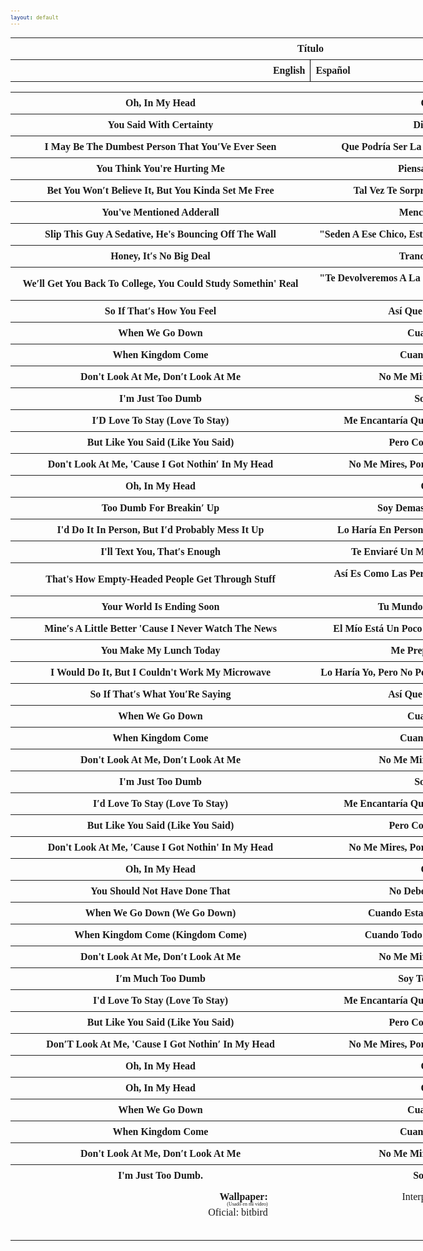 ```yaml
---
layout: default
---
```

<html>
   <!-- VARIABLES -->
   <script>
      //
      //CANCION
      var cancion = "AJR - The Dumb Song";
      //
      //WALLPAPER
      var titulo = "Artstation";
      var texto = "Yun Yin";
      var wfuente = "";
      //
      //PISTAS
      var vocals = "";
      var instrumental = "";
      //
      //ARTISTA 1
      var artist = "AJR";
      var tidal = "a";
      var spotify = "";
      var instagram = "";
      var twitter = "";
      var soundcloud = "";
      var website = "";
      var facebook = "";
      var youtube = "";
      var discord = "";
      //
      //ARTISTA 2
      var artist2 = "";
      var tidal2 = "";
      var spotify2 = "";
      var instagram2 = "";
      var twitter2 = "";
      var soundcloud2 = "";
      var website2 = "";
      var facebook2 = "";
      var youtube2 = "";
      var discord2 = "";
      //
      //ARTISTA 3
      var artist3 = "";
      var tidal3 = "";
      var spotify3 = "";
      var instagram3 = "";
      var twitter3 = "";
      var soundcloud3 = "";
      var website3 = "";
      var facebook3 = "";
      var youtube3 = "";
      var discord3 = "";
      //
   </script>
   <!-- ESTILOS -->
   <head>
      <style>
         body {
            font-family: "Times New Roman", Times, serif;
            font-size: 62.5%;
            width: 100%;
        }
        table {
            border-collapse: collapse;
            font-size: 1rem;
            width: 120ch;
        }
        th,td {
            padding: 8px;
        }
        tr td:first-child {
        text-align: right;
        }
        tr td:nth-child(2) {
        text-align: left;
        }
        .titulo {
            text-align: center;
        }
        .ingles {
            text-align: right;
            width: 50%;
        }
         .espanol {
         text-align: left;
         width: 50%;
         }
         .borde-derecho {
         border-right: 1px solid black;
         }
         .mitad-tamano {
         font-size: 50%;
         display: block;
         margin-top: -2px;
         margin-bottom: 0px;
         }
         .top-align {
         vertical-align: top;
         }
         .align-left{
            text-align: left;
         }
         .mid-align {
         vertical-align: middle;
         }
         .tab { 
            display:inline-block; 
            margin-left: 1.5rem; 
        }
      </style>
   </head>
   <!-- CUERPO CON LA TABLA -->
   <body>
      <table>
         <tr>
            <th colspan="4" class="titulo">Título</th>
         </tr>
         <tr>
            <th colspan="2" class="ingles borde-derecho">English</th>
            <th colspan="2" class="espanol">Español</th>
         </tr>
         <tr><th colspan="2"></td><th colspan="2"></td></tr><tr><th colspan="2">Oh, In My Head</td><th colspan="2">Oh, En Mi Cabeza</td></tr><tr><th colspan="2">You Said With Certainty</td><th colspan="2">Dijiste Con Seguridad</td></tr><tr><th colspan="2">I May Be The Dumbest Person That You′Ve Ever Seen</td><th colspan="2">Que Podría Ser La Persona Más Tonta Que Hayas Visto</td></tr><tr><th colspan="2">You Think You're Hurting Me</td><th colspan="2">Piensas Que Me Haces Sufrir</td></tr><tr><th colspan="2">Bet You Won′t Believe It, But You Kinda Set Me Free</td><th colspan="2">Tal Vez Te Sorprenda, Pero Me Liberaste Un Poco</td></tr><tr><th colspan="2">You've Mentioned Adderall</td><th colspan="2">Mencionaste Unos Fármacos</td></tr><tr><th colspan="2">Slip This Guy A Sedative, He's Bouncing Off The Wall</td><th colspan="2">"Seden A Ese Chico, Está A Punto De Explotar De Tanta Energía"</td></tr><tr><th colspan="2">Honey, It′s No Big Deal</td><th colspan="2">Tranquila, No Es Para Tanto</td></tr><tr><th colspan="2">We′ll Get You Back To College, You Could Study Somethin' Real</td><th colspan="2">"Te Devolveremos A La Universidad, Así Podrás Estudiar Algo De Verdad"</td></tr><tr><th colspan="2">So If That′s How You Feel</td><th colspan="2">Así Que Si Eso Es Lo Que Piensas</td></tr><tr><th colspan="2">When We Go Down</td><th colspan="2">Cuando Estamos Débiles</td></tr><tr><th colspan="2">When Kingdom Come</td><th colspan="2">Cuando Todo Se Desmorona</td></tr><tr><th colspan="2">Don't Look At Me, Don′t Look At Me</td><th colspan="2">No Me Mires A Mi, No Me Mires A Mi</td></tr><tr><th colspan="2">I'm Just Too Dumb</td><th colspan="2">Soy Demasiado Tonto</td></tr><tr><th colspan="2">I′D Love To Stay (Love To Stay)</td><th colspan="2">Me Encantaría Quedarme (Me Encantaría Quedarme)</td></tr><tr><th colspan="2">But Like You Said (Like You Said)</td><th colspan="2">Pero Como Dijiste (Como Dijiste)</td></tr><tr><th colspan="2">Don't Look At Me, 'Cause I Got Nothin′ In My Head</td><th colspan="2">No Me Mires, Porque No Tengo Nada En Mi Cabeza</td></tr><tr><th colspan="2">Oh, In My Head</td><th colspan="2">Oh, En Mi Cabeza</td></tr><tr><th colspan="2">Too Dumb For Breakin′ Up</td><th colspan="2">Soy Demasiado Tonto Para Terminarte</td></tr><tr><th colspan="2">I'd Do It In Person, But I′d Probably Mess It Up</td><th colspan="2">Lo Haría En Persona, Pero Probablemente Lo Arruinaría</td></tr><tr><th colspan="2">I'll Text You, That′s Enough</td><th colspan="2">Te Enviaré Un Mensaje De Texto, Eso Es Suficiente</td></tr><tr><th colspan="2">That's How Empty-Headed People Get Through Stuff</td><th colspan="2">Así Es Como Las Personas Con Nada En La Cabeza Se Las Arreglan</td></tr><tr><th colspan="2">Your World Is Ending Soon</td><th colspan="2">Tu Mundo Se Está Terminando Pronto</td></tr><tr><th colspan="2">Mine′s A Little Better 'Cause I Never Watch The News</td><th colspan="2">El Mío Está Un Poco Mejor Porque Nunca Veo Las Noticias</td></tr><tr><th colspan="2">You Make My Lunch Today</td><th colspan="2">Me Preparaste El Almuerzo Hoy</td></tr><tr><th colspan="2">I Would Do It, But I Couldn't Work My Microwave</td><th colspan="2">Lo Haría Yo, Pero No Podría Hacer Funcionar Mi Microondas :D</td></tr><tr><th colspan="2">So If That′s What You′Re Saying</td><th colspan="2">Así Que Si Eso Es Lo Que Piensas</td></tr><tr><th colspan="2">When We Go Down</td><th colspan="2">Cuando Estamos Débiles</td></tr><tr><th colspan="2">When Kingdom Come</td><th colspan="2">Cuando Todo Se Desmorona</td></tr><tr><th colspan="2">Don't Look At Me, Don′t Look At Me</td><th colspan="2">No Me Mires A Mi, No Me Mires A Mi</td></tr><tr><th colspan="2">I'm Just Too Dumb</td><th colspan="2">Soy Demasiado Tonto</td></tr><tr><th colspan="2">I′d Love To Stay (Love To Stay)</td><th colspan="2">Me Encantaría Quedarme (Me Encantaría Quedarme)</td></tr><tr><th colspan="2">But Like You Said (Like You Said)</td><th colspan="2">Pero Como Dijiste (Como Dijiste)</td></tr><tr><th colspan="2">Don't Look At Me, ′Cause I Got Nothin' In My Head</td><th colspan="2">No Me Mires, Porque No Tengo Nada En Mi Cabeza</td></tr><tr><th colspan="2">Oh, In My Head</td><th colspan="2">Oh, En Mi Cabeza</td></tr><tr><th colspan="2">You Should Not Have Done That</td><th colspan="2">No Deberías Haber Hecho Eso :D</td></tr><tr><th colspan="2">When We Go Down (We Go Down)</td><th colspan="2">Cuando Estamos Débiles (Estamos Débiles)</td></tr><tr><th colspan="2">When Kingdom Come (Kingdom Come)</td><th colspan="2">Cuando Todo Se Desmorona (Se Desmorona)</td></tr><tr><th colspan="2">Don't Look At Me, Don′t Look At Me</td><th colspan="2">No Me Mires A Mi, No Me Mires A Mi</td></tr><tr><th colspan="2">I′m Much Too Dumb</td><th colspan="2">Soy Tonto Mucho Demasiado</td></tr><tr><th colspan="2">I'd Love To Stay (Love To Stay)</td><th colspan="2">Me Encantaría Quedarme (Me Encantaría Quedarme)</td></tr><tr><th colspan="2">But Like You Said (Like You Said)</td><th colspan="2">Pero Como Dijiste (Como Dijiste)</td></tr><tr><th colspan="2">Don′T Look At Me, 'Cause I Got Nothin′ In My Head</td><th colspan="2">No Me Mires, Porque No Tengo Nada En Mi Cabeza</td></tr><tr><th colspan="2">Oh, In My Head</td><th colspan="2">Oh, En Mi Cabeza</td></tr><tr><th colspan="2">Oh, In My Head</td><th colspan="2">Oh, En Mi Cabeza</td></tr><tr><th colspan="2">When We Go Down</td><th colspan="2">Cuando Estamos Débiles</td></tr><tr><th colspan="2">When Kingdom Come</td><th colspan="2">Cuando Todo Se Desmorona</td></tr><tr><th colspan="2">Don't Look At Me, Don′t Look At Me</td><th colspan="2">No Me Mires A Mi, No Me Mires A Mi</td></tr><tr><th colspan="2">I'm Just Too Dumb.</td><th colspan="2">Soy Demasiado Tonto.</td></tr>
         <tr>
            <td class="top-align align-left"><span id="spanWallpaper"><b>Wallpaper:</b><span class="mitad-tamano">(Usado en mi
               video)</span><span id="FuenteW1">Oficial: bitbird</span></span>
            </td>
            <td class="top-align" style="text-align: left;"><span id="UrlsArtista1"></span></td>
            <td class="top-align" style="text-align: right;">Interpretación por: <b>Argel H</b><br>Redes:<br><a
               href="https://linktr.ee/iamargelh">linktr.ee/iamargelh</a></td>
            <td class="mid-align align-left"><img src="/resources/g6qk73.gif" width="70ch"></td>
         </tr>
      </table>
      <!-- INFIERNO DE LOS SCIRPT -->
      <script>
         var tituloc = document.querySelector(".titulo");
         tituloc.textContent = cancion;
         tituloc.style.textAlign = "center";
         var fuenteW1 = document.getElementById("FuenteW1");
         fuenteW1.innerHTML = titulo + ": ";
         var enlace = document.createElement("a");
         if (wfuente) {
             enlace.href = wfuente;
         }
         enlace.textContent = texto;
         enlace.style.fontStyle = "italic";
         fuenteW1.appendChild(enlace);
         if (vocals || instrumental) {
             var spanWallpaper = document.getElementById("spanWallpaper");
             spanWallpaper.appendChild(document.createElement("br"));
             var audiosSpan = document.createElement("span");
             audiosSpan.innerHTML = "<strong>Audios:</strong>";
             spanWallpaper.parentNode.insertBefore(audiosSpan, spanWallpaper.nextSibling);
             var extractedText = document.createElement("span");
             extractedText.textContent = "(Extraídos de la canción)";
             extractedText.style.fontSize = "50%";
             extractedText.style.display = "block";
             extractedText.style.marginTop = "-2px";
             extractedText.style.marginBottom = "0px";
             audiosSpan.appendChild(extractedText);
             if (vocals) {
                 var vocalsLink = document.createElement("a");
                 vocalsLink.href = vocals;
                 vocalsLink.textContent = "Acapella";
                 audiosSpan.appendChild(vocalsLink);
                 audiosSpan.appendChild(document.createElement("br"));
             }
             if (instrumental) {
                 var instrumentalLink = document.createElement("a");
                 instrumentalLink.href = instrumental;
                 instrumentalLink.textContent = "Instrumental";
                 audiosSpan.appendChild(instrumentalLink);
             }
         }
      </script>
      <script>
         var celdaUrlsArtista1 = document.getElementById("UrlsArtista1");
         var artistName = document.createElement("strong");
         artistName.textContent = artist + ":";
         celdaUrlsArtista1.appendChild(artistName);
         celdaUrlsArtista1.appendChild(document.createElement("br")); // AÑADE UN SALTO DE LINEA DESPUES DEL ARTISTA
         if (tidal) {
             var enlaceTidal = document.createElement("a");
             enlaceTidal.href = tidal;
             enlaceTidal.textContent = "Tidal";
             celdaUrlsArtista1.appendChild(enlaceTidal);
             celdaUrlsArtista1.appendChild(document.createElement("br"));
         }
         if (spotify) {
             var UrlsArtista1potify = document.createElement("a");
             UrlsArtista1potify.href = spotify;
             UrlsArtista1potify.textContent = "Spotify";
             celdaUrlsArtista1.appendChild(UrlsArtista1potify);
             celdaUrlsArtista1.appendChild(document.createElement("br"));
         }
         if (soundcloud) {
             var UrlsArtista1oundCloud = document.createElement("a");
             UrlsArtista1oundCloud.href = soundcloud;
             UrlsArtista1oundCloud.textContent = "SoundCloud";
             celdaUrlsArtista1.appendChild(UrlsArtista1oundCloud);
             celdaUrlsArtista1.appendChild(document.createElement("br"));
         }
         if (youtube) {
             var enlaceYouTube = document.createElement("a");
             enlaceYouTube.href = youtube;
             enlaceYouTube.textContent = "YouTube";
             celdaUrlsArtista1.appendChild(enlaceYouTube);
             celdaUrlsArtista1.appendChild(document.createElement("br"));
         }
         if (website) {
             var enlaceWebsite = document.createElement("a");
             enlaceWebsite.href = website;
             enlaceWebsite.textContent = "Website";
             celdaUrlsArtista1.appendChild(enlaceWebsite);
             celdaUrlsArtista1.appendChild(document.createElement("br"));
         }
         if (discord) {
             var enlacediscord = document.createElement("a");
             enlacediscord.href = discord;
             enlacediscord.textContent = "Discord";
             celdaUrlsArtista1.appendChild(enlacediscord);
             celdaUrlsArtista1.appendChild(document.createElement("br"));
         }
         if (instagram) {
             var enlaceInstagram = document.createElement("a");
             enlaceInstagram.href = instagram;
             enlaceInstagram.textContent = "Instagram";
             celdaUrlsArtista1.appendChild(enlaceInstagram);
             celdaUrlsArtista1.appendChild(document.createElement("br"));
         }
         if (facebook) {
             var enlaceFacebook = document.createElement("a");
             enlaceFacebook.href = facebook;
             enlaceFacebook.textContent = "Facebook";
             celdaUrlsArtista1.appendChild(enlaceFacebook);
             celdaUrlsArtista1.appendChild(document.createElement("br"));
         }
         if (twitter) {
             var enlacetwitter = document.createElement("a");
             enlacetwitter.href = twitter;
             enlacetwitter.textContent = "Twitter";
             celdaUrlsArtista1.appendChild(enlacetwitter);
         }
      </script>
      <script>
         if (artist2) {
             var celdaUrlsArtista1 = document.getElementById("UrlsArtista1");
             celdaUrlsArtista1.appendChild(document.createElement("br"));
             celdaUrlsArtista1.appendChild(document.createElement("br"));
             var celdaUrlsArtista2 = document.createElement("span");
             celdaUrlsArtista2.id = "UrlsArtista2";
             celdaUrlsArtista1.parentNode.insertBefore(celdaUrlsArtista2, celdaUrlsArtista1.nextSibling);
             var artistName2 = document.createElement("strong");
             artistName2.textContent = artist2 + ":";
             celdaUrlsArtista2.appendChild(artistName2);
             celdaUrlsArtista2.appendChild(document.createElement("br"));
             if (tidal2) {
                 var enlaceTidal = document.createElement("a");
                 enlaceTidal.href = tidal2;
                 enlaceTidal.textContent = "Tidal";
                 celdaUrlsArtista2.appendChild(enlaceTidal);
                 celdaUrlsArtista2.appendChild(document.createElement("br"));
             }
             if (spotify2) {
                 var UrlsArtista1potify = document.createElement("a");
                 UrlsArtista1potify.href = spotify2;
                 UrlsArtista1potify.textContent = "Spotify";
                 celdaUrlsArtista2.appendChild(UrlsArtista1potify);
                 celdaUrlsArtista2.appendChild(document.createElement("br"));
             }
             if (soundcloud2) {
                 var UrlsArtista1oundCloud = document.createElement("a");
                 UrlsArtista1oundCloud.href = soundcloud2;
                 UrlsArtista1oundCloud.textContent = "SoundCloud";
                 celdaUrlsArtista2.appendChild(UrlsArtista1oundCloud);
                 celdaUrlsArtista2.appendChild(document.createElement("br"));
             }
             if (youtube2) {
                 var enlaceYouTube = document.createElement("a");
                 enlaceYouTube.href = youtube2;
                 enlaceYouTube.textContent = "YouTube";
                 celdaUrlsArtista2.appendChild(enlaceYouTube);
                 celdaUrlsArtista2.appendChild(document.createElement("br"));
             }
             if (website2) {
                 var enlaceWebsite = document.createElement("a");
                 enlaceWebsite.href = website;
                 enlaceWebsite.textContent = "Website";
                 celdaUrlsArtista2.appendChild(enlaceWebsite);
                 celdaUrlsArtista2.appendChild(document.createElement("br"));
             }
             if (discord2) {
                 var enlacediscord = document.createElement("a");
                 enlacediscord.href = discord2;
                 enlacediscord.textContent = "Discord";
                 celdaUrlsArtista2.appendChild(enlacediscord);
                 celdaUrlsArtista2.appendChild(document.createElement("br"));
             }
             if (instagram) {
                 var enlaceInstagram = document.createElement("a");
                 enlaceInstagram.href = instagram;
                 enlaceInstagram.textContent = "Instagram";
                 celdaUrlsArtista2.appendChild(enlaceInstagram);
                 celdaUrlsArtista2.appendChild(document.createElement("br"));
             }
             if (facebook2) {
                 var enlaceFacebook = document.createElement("a");
                 enlaceFacebook.href = facebook2;
                 enlaceFacebook.textContent = "Facebook";
                 celdaUrlsArtista2.appendChild(enlaceFacebook);
                 celdaUrlsArtista2.appendChild(document.createElement("br"));
             }
             if (twitter2) {
                 var enlacetwitter = document.createElement("a");
                 enlacetwitter.href = twitter2;
                 enlacetwitter.textContent = "Twitter";
                 celdaUrlsArtista2.appendChild(enlacetwitter);
             }
         }
      </script>
      <script>
         if (artist3) {
             var celdaUrlsArtista2 = document.getElementById("UrlsArtista2");
             celdaUrlsArtista2.appendChild(document.createElement("br"));
             celdaUrlsArtista2.appendChild(document.createElement("br"));
             var celdaUrlsArtista3 = document.createElement("span");
             celdaUrlsArtista3.id = "UrlsArtista3";
             celdaUrlsArtista2.parentNode.insertBefore(celdaUrlsArtista3, celdaUrlsArtista2.nextSibling);
             var artistName3 = document.createElement("strong");
             artistName3.textContent = artist3 + ":";
             celdaUrlsArtista3.appendChild(artistName3);
             celdaUrlsArtista3.appendChild(document.createElement("br"));
             if (tidal3) {
                 var enlaceTidal = document.createElement("a");
                 enlaceTidal.href = tidal3;
                 enlaceTidal.textContent = "Tidal";
                 celdaUrlsArtista3.appendChild(enlaceTidal);
                 celdaUrlsArtista3.appendChild(document.createElement("br"));
             }
             if (spotify3) {
                 var UrlsArtista1potify = document.createElement("a");
                 UrlsArtista1potify.href = spotify3;
                 UrlsArtista1potify.textContent = "Spotify";
                 celdaUrlsArtista3.appendChild(UrlsArtista1potify);
                 celdaUrlsArtista3.appendChild(document.createElement("br"));
             }
             if (soundcloud3) {
                 var UrlsArtista1oundCloud = document.createElement("a");
                 UrlsArtista1oundCloud.href = soundcloud;
                 UrlsArtista1oundCloud.textContent = "SoundCloud";
                 celdaUrlsArtista3.appendChild(UrlsArtista1oundCloud);
                 celdaUrlsArtista3.appendChild(document.createElement("br"));
             }
             if (youtube) {
                 var enlaceYouTube = document.createElement("a");
                 enlaceYouTube.href = youtube;
                 enlaceYouTube.textContent = "YouTube";
                 celdaUrlsArtista3.appendChild(enlaceYouTube);
                 celdaUrlsArtista3.appendChild(document.createElement("br"));
             }
             if (website3) {
                 var enlaceWebsite = document.createElement("a");
                 enlaceWebsite.href = website3;
                 enlaceWebsite.textContent = "Website";
                 celdaUrlsArtista3.appendChild(enlaceWebsite);
                 celdaUrlsArtista3.appendChild(document.createElement("br"));
             }
             if (discord3) {
                 var enlacediscord = document.createElement("a");
                 enlacediscord.href = discord3;
                 enlacediscord.textContent = "Discord";
                 celdaUrlsArtista3.appendChild(enlacediscord);
                 celdaUrlsArtista3.appendChild(document.createElement("br"));
             }
             if (instagram3) {
                 var enlaceInstagram = document.createElement("a");
                 enlaceInstagram.href = instagram3;
                 enlaceInstagram.textContent = "Instagram";
                 celdaUrlsArtista3.appendChild(enlaceInstagram);
                 celdaUrlsArtista3.appendChild(document.createElement("br"));
             }
             if (facebook3) {
                 var enlaceFacebook = document.createElement("a");
                 enlaceFacebook.href = facebook3;
                 enlaceFacebook.textContent = "Facebook";
                 celdaUrlsArtista3.appendChild(enlaceFacebook);
                 celdaUrlsArtista3.appendChild(document.createElement("br"));
             }
             if (twitter3) {
                 var enlacetwitter = document.createElement("a");
                 enlacetwitter.href = twitter3;
                 enlacetwitter.textContent = "Twitter";
                 celdaUrlsArtista3.appendChild(enlacetwitter);
             }
         }
      </script>
   </body>
</html>